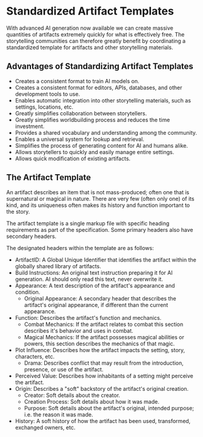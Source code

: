 
# Standardized Artifact Templates
With advanced AI generation now available we can create massive quantities of artifacts extremely quickly for what is effectively free. The storytelling communities can therefore greatly benefit by coordinating a standardized template for artifacts and other storytelling materials.

## Advantages of Standardizing Artifact Templates
* Creates a consistent format to train AI models on.
* Creates a consistent format for editors, APIs, databases, and other development tools to use.
* Enables automatic integration into other storytelling materials, such as settings, locations, etc.
* Greatly simplifies collaboration between storytellers.
* Greatly simplifies worldbuilding process and reduces the time investment.
* Provides a shared vocabulary and understanding among the community.
* Enables a universal system for lookup and retrieval.
* Simplifies the process of generating content for AI and humans alike.
* Allows storytellers to quickly and easily manage entire settings.
* Allows quick modification of existing artifacts.

## The Artifact Template
An artifact describes an item that is not mass-produced; often one that is supernatural or magical in nature. There are very few (often only one) of its kind, and its uniqueness often makes its history and function important to the story.

The artifact template is a single markup file with specific heading requirements as part of the specification. Some primary headers also have secondary headers.

The designated headers within the template are as follows:
* ArtifactID: A Global Unique Identifier that identifies the artifact within the globally shared library of artifacts.
* Build Instructions: An original text instruction preparing it for AI generation. AI should only read this text, never overwrite it.
* Appearance: A text description of the artifact's appearance and condition.
	* Original Appearance: A secondary header that describes the artifact's original appearance, if different than the current appearance.
* Function: Describes the artifact's function and mechanics.
	* Combat Mechanics: If the artifact relates to combat this section describes it's behavior and uses in combat.
	* Magical Mechanics: If the artifact possesses magical abilities or powers, this section describes the mechanics of that magic.
* Plot Influence: Describes how the artifact impacts the setting, story, characters, etc.
	* Drama: Describes conflict that may result from the introduction, presence, or use of the artifact.
* Perceived Value: Describes how inhabitants of a setting might perceive the artifact.
* Origin: Describes a "soft" backstory of the artifact's original creation.
	* Creator: Soft details about the creator.
	* Creation Process: Soft details about how it was made.
	* Purpose: Soft details about the artifact's original, intended purpose; i.e. the reason it was made.
* History: A soft history of how the artifact has been used, transformed, exchanged owners, etc.
